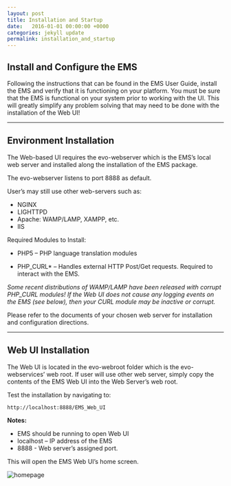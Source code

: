 ```yaml
---
layout: post
title: Installation and Startup
date:   2016-01-01 00:00:00 +0000
categories: jekyll update
permalink: installation_and_startup
---
```


## Install and Configure the EMS

Following the instructions that can be found in the EMS User Guide, install the EMS and verify that it is functioning on your platform. You must be sure that the EMS is functional on your system prior to working with the UI. This will greatly simplify any problem solving that may need to be done with the installation of the Web UI!

------



## Environment Installation

The Web-based UI requires the evo-webserver which is the EMS’s local web server and installed along the installation of the EMS package.

The evo-webserver listens to port 8888 as default.

User’s may still use other web-servers such as:

- NGINX
- LIGHTTPD
- Apache: WAMP/LAMP, XAMPP, etc.
- IIS



Required Modules to Install:

- PHP5 – PHP language translation modules


- PHP\_CURL\* – Handles external HTTP Post/Get requests. Required to interact with the EMS.

*Some recent distributions of WAMP/LAMP have been released with corrupt PHP\_CURL modules! If the Web UI does not cause any logging events on the EMS (see below), then your CURL module may be inactive or corrupt.*

Please refer to the documents of your chosen web server for installation and configuration directions.

------



## Web UI Installation

The Web UI is located in the evo-webroot folder which is the evo-webservices’ web root. If user will use other web server, simply copy the contents of the EMS Web UI into the Web Server’s web root.

Test the installation by navigating to:

``` 
http://localhost:8888/EMS_Web_UI
```

**Notes:**

- EMS should be running to open Web UI
- localhost – IP address of the EMS
- 8888 - Web server’s assigned port.

This will open the EMS Web UI’s home screen.

![homepage]({{site.url}}{{site.baseurl}}/assets/homepage.jpg)